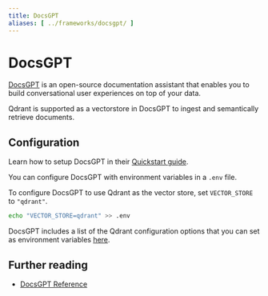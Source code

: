 ```yaml
---
title: DocsGPT
aliases: [ ../frameworks/docsgpt/ ]
---
```


# DocsGPT

[DocsGPT](https://docsgpt.arc53.com/) is an open-source documentation assistant that enables you to build conversational user experiences on top of your data.

Qdrant is supported as a vectorstore in DocsGPT to ingest and semantically retrieve documents.

## Configuration

Learn how to setup DocsGPT in their [Quickstart guide](https://docs.docsgpt.co.uk/Deploying/Quickstart).

You can configure DocsGPT with environment variables in a `.env` file.

To configure DocsGPT to use Qdrant as the vector store, set `VECTOR_STORE` to `"qdrant"`.

```bash
echo "VECTOR_STORE=qdrant" >> .env
```

DocsGPT includes a list of the Qdrant configuration options that you can set as environment variables [here](https://github.com/arc53/DocsGPT/blob/00dfb07b15602319bddb95089e3dab05fac56240/application/core/settings.py#L46-L59).

## Further reading

- [DocsGPT Reference](https://github.com/arc53/DocsGPT)
